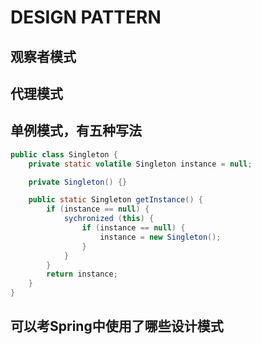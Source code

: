# DESIGN PATTERN

## 观察者模式

>

## 代理模式

>

## 单例模式，有五种写法

```java
public class Singleton {
    private static volatile Singleton instance = null;

    private Singleton() {}

    public static Singleton getInstance() {
        if (instance == null) {
            sychronized (this) {
                if (instance == null) {
                    instance = new Singleton();
                }
            }
        }
        return instance;
    }
}
```

## 可以考Spring中使用了哪些设计模式

>
